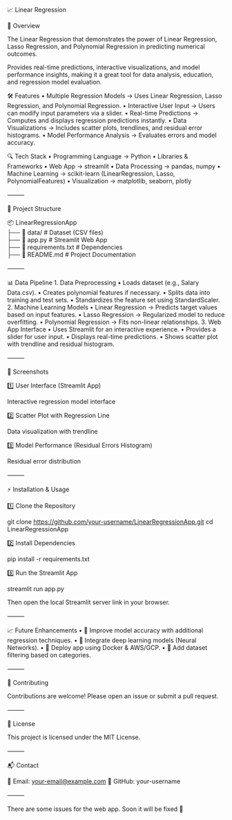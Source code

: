 📈 Linear Regression 

🚀 Overview

The Linear Regression that demonstrates the power of Linear Regression, Lasso Regression, and Polynomial Regression in predicting numerical outcomes.

Provides real-time predictions, interactive visualizations, and model performance insights, making it a great tool for data analysis, education, and regression model evaluation.

🛠️ Features
	•	Multiple Regression Models → Uses Linear Regression, Lasso Regression, and Polynomial Regression.
	•	Interactive User Input → Users can modify input parameters via a slider.
	•	Real-time Predictions → Computes and displays regression predictions instantly.
	•	Data Visualizations → Includes scatter plots, trendlines, and residual error histograms.
	•	Model Performance Analysis → Evaluates errors and model accuracy.

🔍 Tech Stack
	•	Programming Language → Python
	•	Libraries & Frameworks
	•	Web App → streamlit
	•	Data Processing → pandas, numpy
	•	Machine Learning → scikit-learn (LinearRegression, Lasso, PolynomialFeatures)
	•	Visualization → matplotlib, seaborn, plotly

⸻

📂 Project Structure

📦 LinearRegressionApp  
├── 📂 data/               # Dataset (CSV files)  
├── 📜 app.py              # Streamlit Web App  
├── 📜 requirements.txt    # Dependencies  
├── 📜 README.md           # Project Documentation  



⸻

📊 Data Pipeline
	1.	Data Preprocessing
	•	Loads dataset (e.g., Salary Data.csv).
	•	Creates polynomial features if necessary.
	•	Splits data into training and test sets.
	•	Standardizes the feature set using StandardScaler.
	2.	Machine Learning Models
	•	Linear Regression → Predicts target values based on input features.
	•	Lasso Regression → Regularized model to reduce overfitting.
	•	Polynomial Regression → Fits non-linear relationships.
	3.	Web App Interface
	•	Uses Streamlit for an interactive experience.
	•	Provides a slider for user input.
	•	Displays real-time predictions.
	•	Shows scatter plot with trendline and residual histogram.

⸻

📸 Screenshots

1️⃣ User Interface (Streamlit App)

Interactive regression model interface

2️⃣ Scatter Plot with Regression Line

Data visualization with trendline

3️⃣ Model Performance (Residual Errors Histogram)

Residual error distribution


⸻

⚡ Installation & Usage

1️⃣ Clone the Repository

git clone https://github.com/your-username/LinearRegressionApp.git
cd LinearRegressionApp

2️⃣ Install Dependencies

pip install -r requirements.txt

3️⃣ Run the Streamlit App

streamlit run app.py

Then open the local Streamlit server link in your browser.

⸻

📈 Future Enhancements
	•	🔹 Improve model accuracy with additional regression techniques.
	•	🔹 Integrate deep learning models (Neural Networks).
	•	🔹 Deploy app using Docker & AWS/GCP.
	•	🔹 Add dataset filtering based on categories.

⸻

🤝 Contributing

Contributions are welcome! Please open an issue or submit a pull request.

⸻

📜 License

This project is licensed under the MIT License.

⸻

📬 Contact

📧 Email: your-email@example.com
🔗 GitHub: your-username

⸻

There are some issues for the web app. Soon it will be fixed 🚀
